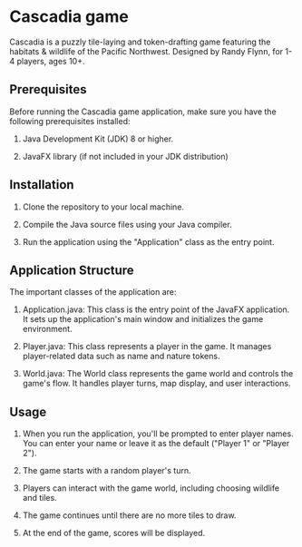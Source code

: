 # Cascadia game

Cascadia is a puzzly tile-laying and token-drafting game featuring the habitats & wildlife
of the Pacific Northwest. Designed by Randy Flynn, for 1-4 players, ages 10+.

## Prerequisites

Before running the Cascadia game application, make sure you have the following prerequisites installed:

1. Java Development Kit (JDK) 8 or higher.

2. JavaFX library (if not included in your JDK distribution)

## Installation

1. Clone the repository to your local machine.

2. Compile the Java source files using your Java compiler.

3. Run the application using the "Application" class as the entry point.

## Application Structure

The important classes of the application are:

1. Application.java: This class is the entry point of the JavaFX application. It sets up the application's main window and initializes the game environment.

2. Player.java: This class represents a player in the game. It manages player-related data such as name and nature tokens.

3. World.java: The World class represents the game world and controls the game's flow. It handles player turns, map display, and user interactions.

## Usage

1. When you run the application, you'll be prompted to enter player names. You can enter your name or leave it as the default ("Player 1" or "Player 2").

2. The game starts with a random player's turn.

3. Players can interact with the game world, including choosing wildlife and tiles.

4. The game continues until there are no more tiles to draw.

5. At the end of the game, scores will be displayed.




